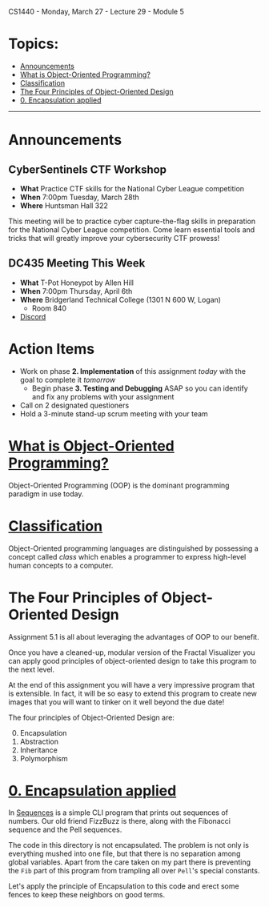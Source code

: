 CS1440 - Monday, March 27 - Lecture 29 - Module 5

# Topics:
* [Announcements](#announcements)
* [What is Object-Oriented Programming?](#what-is-object-oriented-programming)
* [Classification](#classification)
* [The Four Principles of Object-Oriented Design](#the-four-principles-of-object-oriented-design)
* [0. Encapsulation applied](#0-encapsulation-applied)


------------------------------------------------------------
# Announcements

## CyberSentinels CTF Workshop

*   **What**  Practice CTF skills for the National Cyber League competition
*   **When**  7:00pm Tuesday, March 28th
*   **Where** Huntsman Hall 322

This meeting will be to practice cyber capture-the-flag skills in preparation for the National Cyber League competition. Come learn essential tools and tricks that will greatly improve your cybersecurity CTF prowess!


## DC435 Meeting This Week

*   **What**  T-Pot Honeypot by Allen Hill
*   **When**  7:00pm Thursday, April 6th
*   **Where** Bridgerland Technical College (1301 N 600 W, Logan)
    *   Room 840
*   [Discord](https://discord.dc435.org/)


# Action Items

*   Work on phase **2. Implementation** of this assignment *today* with the goal to complete it *tomorrow*
    *   Begin phase **3. Testing and Debugging** ASAP so you can identify and fix any problems with your assignment
*	Call on 2 designated questioners
*	Hold a 3-minute stand-up scrum meeting with your team



# [What is Object-Oriented Programming?](../Four_Principles_of_OO_Design.md#what-is-object-oriented-programming)

Object-Oriented Programming (OOP) is the dominant programming paradigm in use today.



# [Classification](../Four_Principles_of_OO_Design.md#Classification)

Object-Oriented programming languages are distinguished by possessing a concept
called _class_ which enables a programmer to express high-level human concepts
to a computer.



# The Four Principles of Object-Oriented Design

Assignment 5.1 is all about leveraging the advantages of OOP to our benefit.

Once you have a cleaned-up, modular version of the Fractal Visualizer you can
apply good principles of object-oriented design to take this program to the
next level.

At the end of this assignment you will have a very impressive program that is
extensible.  In fact, it will be so easy to extend this program to create new
images that you will want to tinker on it well beyond the due date!

The four principles of Object-Oriented Design are:

0. Encapsulation
1. Abstraction
2. Inheritance
3. Polymorphism



# [0. Encapsulation applied](../Four_Principles_of_OO_Design.md#0-encapsulation)

In [Sequences](./Sequences/) is a simple CLI program that prints out sequences
of numbers.  Our old friend FizzBuzz is there, along with the Fibonacci
sequence and the Pell sequences.

The code in this directory is not encapsulated.  The problem is not only is
everything mushed into one file, but that there is no separation among global
variables.  Apart from the care taken on my part there is preventing the `Fib`
part of this program from trampling all over `Pell`'s special constants.

Let's apply the principle of Encapsulation to this code and erect some fences
to keep these neighbors on good terms.



